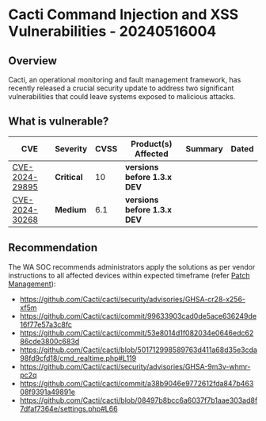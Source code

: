 # Cacti Command Injection and XSS Vulnerabilities - 20240516004

## Overview

Cacti, an operational monitoring and fault management framework, has recently released a crucial security update to address two significant vulnerabilities that could leave systems exposed to malicious attacks.

## What is vulnerable?

| CVE                                                               | Severity     | CVSS | Product(s) Affected           | Summary | Dated |
| ----------------------------------------------------------------- | ------------ | ---- | ----------------------------- | ------- | ----- |
| [CVE-2024-29895](https://nvd.nist.gov/vuln/detail/CVE-2024-29895) | **Critical** | 10   | **versions before 1.3.x DEV** |         |       |
| [CVE-2024-30268](https://nvd.nist.gov/vuln/detail/CVE-2024-30268) | **Medium**   | 6.1  | **versions before 1.3.x DEV** |         |       |

## Recommendation

The WA SOC recommends administrators apply the solutions as per vendor instructions to all affected devices within expected timeframe (refer [Patch Management](../guidelines/patch-management.md)):

- https://github.com/Cacti/cacti/security/advisories/GHSA-cr28-x256-xf5m
- https://github.com/Cacti/cacti/commit/99633903cad0de5ace636249de16f77e57a3c8fc
- https://github.com/Cacti/cacti/commit/53e8014d1f082034e0646edc6286cde3800c683d
- https://github.com/Cacti/cacti/blob/501712998589763d411a68d35e3cda98fd9cfd18/cmd_realtime.php#L119
- https://github.com/Cacti/cacti/security/advisories/GHSA-9m3v-whmr-pc2q
- https://github.com/Cacti/cacti/commit/a38b9046e9772612fda847b46308f9391a49891e
- https://github.com/Cacti/cacti/blob/08497b8bcc6a6037f7b1aae303ad8f7dfaf7364e/settings.php#L66
